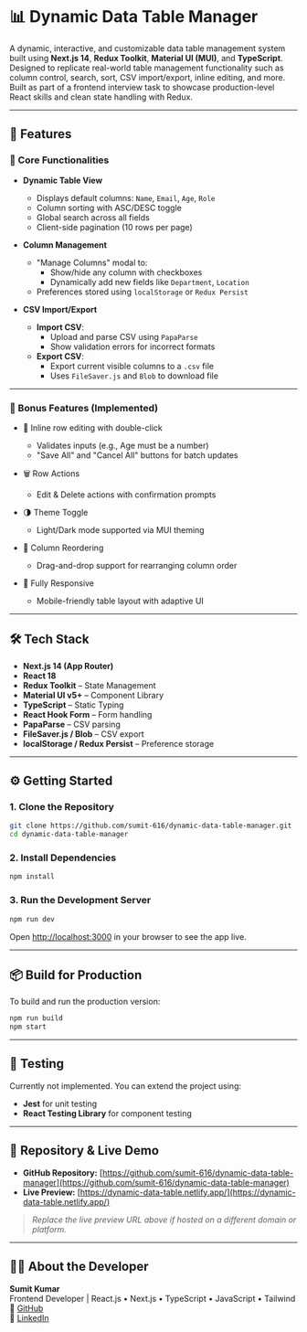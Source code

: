 # 📊 Dynamic Data Table Manager

A dynamic, interactive, and customizable data table management system built using **Next.js 14**, **Redux Toolkit**, **Material UI (MUI)**, and **TypeScript**. Designed to replicate real-world table management functionality such as column control, search, sort, CSV import/export, inline editing, and more. Built as part of a frontend interview task to showcase production-level React skills and clean state handling with Redux.

---

## 🚀 Features

### 🧩 Core Functionalities

- **Dynamic Table View**
  - Displays default columns: `Name`, `Email`, `Age`, `Role`
  - Column sorting with ASC/DESC toggle
  - Global search across all fields
  - Client-side pagination (10 rows per page)

- **Column Management**
  - "Manage Columns" modal to:
    - Show/hide any column with checkboxes
    - Dynamically add new fields like `Department`, `Location`
  - Preferences stored using `localStorage` or `Redux Persist`

- **CSV Import/Export**
  - **Import CSV**:
    - Upload and parse CSV using `PapaParse`
    - Show validation errors for incorrect formats
  - **Export CSV**:
    - Export current visible columns to a `.csv` file
    - Uses `FileSaver.js` and `Blob` to download file

---

### 🎁 Bonus Features (Implemented)

- 🔄 Inline row editing with double-click
  - Validates inputs (e.g., Age must be a number)
  - "Save All" and "Cancel All" buttons for batch updates

- 🗑 Row Actions
  - Edit & Delete actions with confirmation prompts

- 🌗 Theme Toggle
  - Light/Dark mode supported via MUI theming

- 🧭 Column Reordering
  - Drag-and-drop support for rearranging column order

- 📱 Fully Responsive
  - Mobile-friendly table layout with adaptive UI

---

## 🛠 Tech Stack

- **Next.js 14 (App Router)**
- **React 18**
- **Redux Toolkit** – State Management
- **Material UI v5+** – Component Library
- **TypeScript** – Static Typing
- **React Hook Form** – Form handling
- **PapaParse** – CSV parsing
- **FileSaver.js / Blob** – CSV export
- **localStorage / Redux Persist** – Preference storage

---

## ⚙️ Getting Started

### 1. Clone the Repository

```bash
git clone https://github.com/sumit-616/dynamic-data-table-manager.git
cd dynamic-data-table-manager
```

### 2. Install Dependencies

```bash
npm install
```

### 3. Run the Development Server

```bash
npm run dev
```

Open [http://localhost:3000](http://localhost:3000) in your browser to see the app live.

---

## 📦 Build for Production

To build and run the production version:

```bash
npm run build
npm start
```

---

## 🧪 Testing

Currently not implemented. You can extend the project using:
- **Jest** for unit testing
- **React Testing Library** for component testing

---

## 🔗 Repository & Live Demo

- **GitHub Repository:** [https://github.com/sumit-616/dynamic-data-table-manager](https://github.com/sumit-616/dynamic-data-table-manager)
- **Live Preview:** [https://dynamic-data-table.netlify.app/](https://dynamic-data-table.netlify.app/)

> _Replace the live preview URL above if hosted on a different domain or platform._

---

## 🙋‍♂️ About the Developer

**Sumit Kumar**  
Frontend Developer | React.js • Next.js • TypeScript • JavaScript • Tailwind  
🔗 [GitHub](https://github.com/sumit-616)  
🔗 [LinkedIn](https://www.linkedin.com/in/sumit012/)
